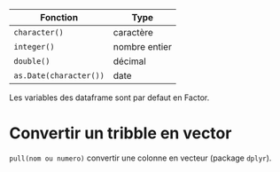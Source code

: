 | Fonction | Type |
|---|---|
| `character()` | caractère |
| `integer()` | nombre entier |
| `double()` | décimal |
| `as.Date(character())` | date |

Les variables des dataframe sont par defaut en Factor.

# Convertir un tribble en vector

`pull(nom ou numero)` convertir une colonne en vecteur (package `dplyr`).
